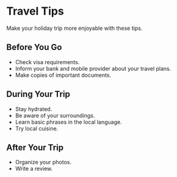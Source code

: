 # Travel Tips

Make your holiday trip more enjoyable with these tips.

## Before You Go

* Check visa requirements.
* Inform your bank and mobile provider about your travel plans.
* Make copies of important documents.

## During Your Trip

* Stay hydrated.
* Be aware of your surroundings.
* Learn basic phrases in the local language.
* Try local cuisine.

## After Your Trip

* Organize your photos.
* Write a review.
